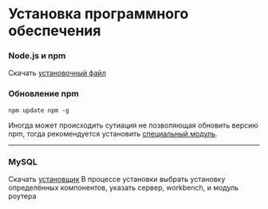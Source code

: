 ﻿# Установка программного обеспечения

### Node.js и npm
Скачать [установочный файл](https://nodejs.org/en/download/)

### Обновление npm

    npm update npm -g
Иногда может происходить сутиация не позволяющая обновить версию npm, тогда рекомендуется установить [специальный модуль](https://github.com/Dok959/Instructions/blob/main/npm%20modules.md#%D0%BE%D0%B1%D0%BD%D0%BE%D0%B2%D0%BB%D0%B5%D0%BD%D0%B8%D0%B5-npm).

---
### MySQL
Скачать [установщик](https://dev.mysql.com/downloads/installer/)
В процессе установки выбрать установку определённых компонентов, указать сервер, workbench, и модуль роутера

